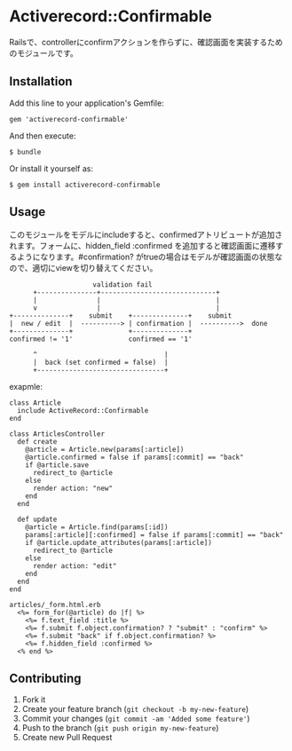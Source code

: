 # Activerecord::Confirmable

Railsで、controllerにconfirmアクションを作らずに、確認画面を実装するためのモジュールです。

## Installation

Add this line to your application's Gemfile:

    gem 'activerecord-confirmable'

And then execute:

    $ bundle

Or install it yourself as:

    $ gem install activerecord-confirmable

## Usage

このモジュールをモデルにincludeすると、confirmedアトリビュートが追加されます。フォームに、hidden_field :confirmed を追加すると確認画面に遷移するようになります。#confirmation? がtrueの場合はモデルが確認画面の状態なので、適切にviewを切り替えてください。

                         validation fail
          +---------------+-----------------------------+
          |               |                             |
          v               |                             |
    +--------------+    submit    +--------------+    submit
    |  new / edit  |  ----------> | confirmation |  ---------->  done
    +--------------+              +--------------+
    confirmed != '1'              confirmed == '1'

          ^                                |
          |  back (set confirmed = false)  |
          +--------------------------------+

exapmle:

    class Article
      include ActiveRecord::Confirmable
    end

    class ArticlesController
      def create
        @article = Article.new(params[:article])
        @article.confirmed = false if params[:commit] == "back"
        if @article.save
          redirect_to @article
        else
          render action: "new"
        end
      end

      def update
        @article = Article.find(params[:id])
        params[:article][:confirmed] = false if params[:commit] == "back"
        if @article.update_attributes(params[:article])
          redirect_to @article
        else
          render action: "edit"
        end
      end
    end

    articles/_form.html.erb
      <%= form_for(@article) do |f| %>
        <%= f.text_field :title %>
        <%= f.submit f.object.confirmation? ? "submit" : "confirm" %>
        <%= f.submit "back" if f.object.confirmation? %>
        <%= f.hidden_field :confirmed %>
      <% end %>

## Contributing

1. Fork it
2. Create your feature branch (`git checkout -b my-new-feature`)
3. Commit your changes (`git commit -am 'Added some feature'`)
4. Push to the branch (`git push origin my-new-feature`)
5. Create new Pull Request
